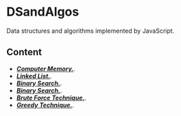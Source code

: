 # DSandAlgos

Data structures and algorithms implemented by JavaScript.

## Content

- ***[Computer Memory.](./computer_memory.md)***.
- ***[Linked List.](./linkedLists/README.md)***.
- ***[Binary Search.](./binary_search/README.md)***.
- ***[Binary Search.](./binary_search/README.md)***.
- ***[Brute Force Technique.](./brute_force/README.md)***.
- ***[Greedy Technique.](./greedy/README.md)***.
